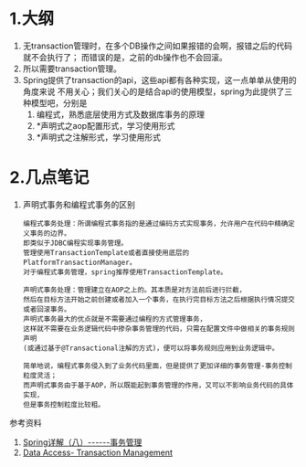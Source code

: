 # 1.大纲
1.  无transaction管理时，在多个DB操作之间如果报错的会啊，报错之后的代码就不会执行了；
    而错误的是，之前的db操作也不会回滚。
2.  所以需要transaction管理。
3.  Spring提供了transaction的api，这些api都有各种实现，这一点单单从使用的角度来说
    不用关心；我们关心的是结合api的使用模型，spring为此提供了三种模型吧，分别是
    1.  编程式，熟悉底层使用方式及数据库事务的原理
    2.  *声明式之aop配置形式，学习使用形式
    3.  *声明式之注解形式，学习使用形式
# 2.几点笔记
1.  声明式事务和编程式事务的区别
    ```
    编程式事务处理：所谓编程式事务指的是通过编码方式实现事务，允许用户在代码中精确定义事务的边界。
    即类似于JDBC编程实现事务管理。
    管理使用TransactionTemplate或者直接使用底层的PlatformTransactionManager。
    对于编程式事务管理，spring推荐使用TransactionTemplate。

    声明式事务处理：管理建立在AOP之上的。其本质是对方法前后进行拦截，
    然后在目标方法开始之前创建或者加入一个事务，在执行完目标方法之后根据执行情况提交或者回滚事务。
    声明式事务最大的优点就是不需要通过编程的方式管理事务，
    这样就不需要在业务逻辑代码中掺杂事务管理的代码，只需在配置文件中做相关的事务规则声明
    (或通过基于@Transactional注解的方式)，便可以将事务规则应用到业务逻辑中。

    简单地说，编程式事务侵入到了业务代码里面，但是提供了更加详细的事务管理-事务控制粒度灵活；
    而声明式事务由于基于AOP，所以既能起到事务管理的作用，又可以不影响业务代码的具体实现，
    但是事务控制粒度比较粗。
    ```

参考资料
1.  [Spring详解（八）------事务管理](https://www.cnblogs.com/ysocean/p/7617620.html)
2.  [Data Access- Transaction Management](https://docs.spring.io/spring/docs/5.1.4.RELEASE/spring-framework-reference/data-access.html#transaction)

